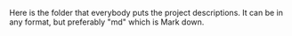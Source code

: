 Here is the folder that everybody puts the project descriptions. It can be in any format, but preferably "md" which is Mark down.
 